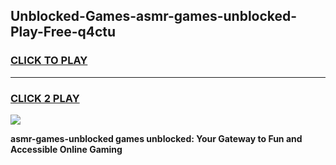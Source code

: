 
## Unblocked-Games-asmr-games-unblocked-Play-Free-q4ctu
<h3>
<a href="https://premium76.site?title=asmr-games-unblocked&ref=17A">CLICK TO PLAY</a></h3>
<hr>

<h3>
<a href="https://premium76.site?title=asmr-games-unblocked&ref=17A">CLICK 2 PLAY</a>
  
</h3>

<a href="https://premium76.site?title=asmr-games-unblocked&ref=17A"><img src="https://clearcache.store/games.png"></a>


**asmr-games-unblocked games unblocked: Your Gateway to Fun and Accessible Online Gaming**
